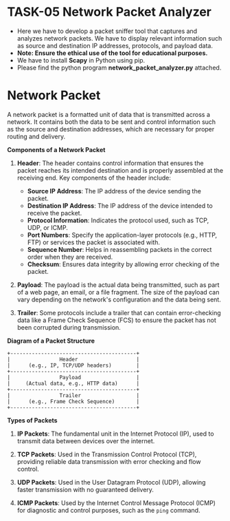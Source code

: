 # TASK-05 Network Packet Analyzer
- Here we have to develop a packet sniffer tool that captures and analyzes network packets. We have to display relevant information such as source and destination IP addresses, protocols, and payload data.
- **Note: Ensure the ethical use of the tool for educational purposes.**
- We have to install **Scapy** in Python using pip.
- Please find the python program **network_packet_analyzer.py** attached.

# Network Packet
A network packet is a formatted unit of data that is transmitted across a network. It contains both the data to be sent and control information such as the source and destination addresses, which are necessary for proper routing and delivery.

**Components of a Network Packet**

1. **Header**: The header contains control information that ensures the packet reaches its intended destination and is properly assembled at the receiving end. Key components of the header include:
   - **Source IP Address**: The IP address of the device sending the packet.
   - **Destination IP Address**: The IP address of the device intended to receive the packet.
   - **Protocol Information**: Indicates the protocol used, such as TCP, UDP, or ICMP.
   - **Port Numbers**: Specify the application-layer protocols (e.g., HTTP, FTP) or services the packet is associated with.
   - **Sequence Number**: Helps in reassembling packets in the correct order when they are received.
   - **Checksum**: Ensures data integrity by allowing error checking of the packet.

2. **Payload**: The payload is the actual data being transmitted, such as part of a web page, an email, or a file fragment. The size of the payload can vary depending on the network's configuration and the data being sent.

3. **Trailer**: Some protocols include a trailer that can contain error-checking data like a Frame Check Sequence (FCS) to ensure the packet has not been corrupted during transmission.

**Diagram of a Packet Structure**
```
+-----------------------------------------+
|                Header                   |
|      (e.g., IP, TCP/UDP headers)        |
+-----------------------------------------+
|                Payload                  |
|     (Actual data, e.g., HTTP data)      |
+-----------------------------------------+
|                Trailer                  |
|      (e.g., Frame Check Sequence)       |
+-----------------------------------------+
```

**Types of Packets**

1. **IP Packets**: The fundamental unit in the Internet Protocol (IP), used to transmit data between devices over the internet.

2. **TCP Packets**: Used in the Transmission Control Protocol (TCP), providing reliable data transmission with error checking and flow control.

3. **UDP Packets**: Used in the User Datagram Protocol (UDP), allowing faster transmission with no guaranteed delivery.

4. **ICMP Packets**: Used by the Internet Control Message Protocol (ICMP) for diagnostic and control purposes, such as the `ping` command.
